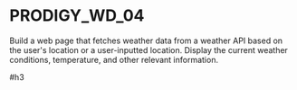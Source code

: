 # PRODIGY_WD_04
<p>
  Build a web page that fetches weather data from a weather API based on the user's location or a user-inputted location. 
Display the current weather conditions, temperature, and other relevant information.
</p>
#h3

